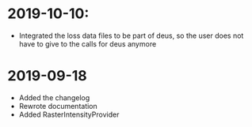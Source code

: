 # 2019-10-10:

- Integrated the loss data files to be part of deus, so
  the user does not have to give to the calls for deus anymore

# 2019-09-18

- Added the changelog
- Rewrote documentation
- Added RasterIntensityProvider

